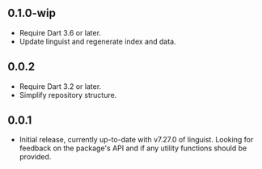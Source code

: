 ## 0.1.0-wip

- Require Dart 3.6 or later.
- Update linguist and regenerate index and data.

## 0.0.2

- Require Dart 3.2 or later.
- Simplify repository structure.

## 0.0.1

- Initial release, currently up-to-date with v7.27.0 of linguist.
  Looking for feedback on the package's API and
  if any utility functions should be provided.
